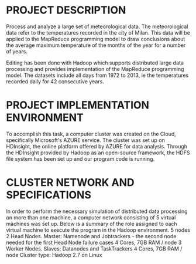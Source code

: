 # PROJECT DESCRIPTION

Process and analyze a large set of meteorological data. The meteorological data refer to the temperatures recorded in the city of Milan. This data will be applied to the MapReduce programming model to draw conclusions about the average maximum temperature of the months of the year for a number of years. 

Editing has been done with Hadoop which supports distributed large data processing and provides implementation of the MapReduce programming model.
The datasets include all days from 1972 to 2013, ie the temperatures recorded daily for 42 consecutive years.

# PROJECT IMPLEMENTATION ENVIRONMENT 

To accomplish this task, a computer cluster was created on the Cloud, specifically Microsoft's AZURE service. The cluster was set up on HDInsight, the online platform offered by AZURE for data analysis. Through the HDInsight provided by Hadoop as an open-source framework, the HDFS file system has been set up and our program code is running.

# CLUSTER NETWORK AND SPECIFICATIONS

In order to perform the necessary simulation of distributed data processing on more than one machine, a computer network consisting of 5 virtual machines was set up.
Below is a summary of the role assigned to each virtual machine to execute the program in the Hadoop environment.
5 nodes
2 Head Nodes. Master: Namenode and Jobtrackers - the second node needed for the first Head Node failure cases
4 Cores, 7GB RAM / node
3 Worker Nodes. Slaves: Datanodes and TaskTrackers
4 Cores, 7GB RAM / node
Cluster type: Hadoop 2.7 on Linux
